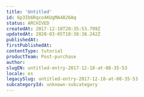 ```yaml
---
title: 'Untitled'
id: 6p3Ib6Rqco4KUgMA4826Aq
status: ARCHIVED
createdAt: 2017-12-18T20:35:53.799Z
updatedAt: 2020-03-05T18:38:38.242Z
publishedAt: 
firstPublishedAt: 
contentType: tutorial
productTeam: Post-purchase
author: 
slugEN: untitled-entry-2017-12-18-at-08-35-53
locale: es
legacySlug: untitled-entry-2017-12-18-at-08-35-53
subcategoryId: unknown-subcategory
---
```



